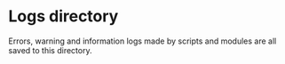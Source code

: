 
# Logs directory

Errors, warning and information logs made by scripts and modules are all saved to this directory.

